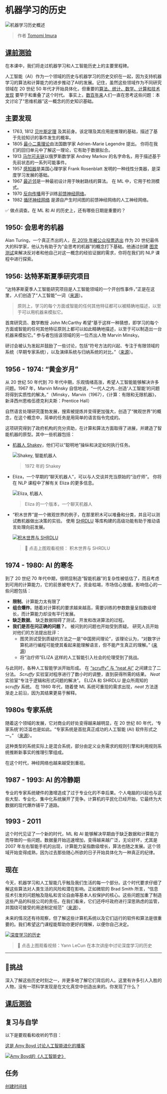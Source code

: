 # 机器学习的历史 

![机器学习历史概述](../../../sketchnotes/ml-history.png)
> 作者 [Tomomi Imura](https://www.twitter.com/girlie_mac)

## [课前测验](https://white-water-09ec41f0f.azurestaticapps.net/quiz/3?loc=zh-cn)

在本课中，我们将走过机器学习和人工智能历史上的主要里程碑。 

人工智能（AI）作为一个领域的历史与机器学习的历史交织在一起，因为支持机器学习的算法和计算能力的进步推动了AI的发展。记住，虽然这些领域作为不同研究领域在 20 世纪 50 年代才开始具体化，但重要的[算法、统计、数学、计算和技术发现](https://wikipedia.org/wiki/Timeline_of_machine_learning) 要早于和重叠了这个时代。 事实上，[数百年来](https://wikipedia.org/wiki/History_of_artificial_intelligence)人们一直在思考这些问题：本文讨论了“思维机器”这一概念的历史知识基础。 

## 主要发现

- 1763, 1812 [贝叶斯定理](https://wikipedia.org/wiki/Bayes%27_theorem) 及其前身。该定理及其应用是推理的基础，描述了基于先验知识的事件发生的概率。
- 1805 [最小二乘理论](https://wikipedia.org/wiki/Least_squares)由法国数学家 Adrien-Marie Legendre 提出。 你将在我们的回归单元中了解这一理论，它有助于数据拟合。
- 1913 [马尔可夫链](https://wikipedia.org/wiki/Markov_chain)以俄罗斯数学家 Andrey Markov 的名字命名，用于描述基于先前状态的一系列可能事件。
- 1957 [感知器](https://wikipedia.org/wiki/Perceptron)是美国心理学家 Frank Rosenblatt 发明的一种线性分类器，是深度学习发展的基础。
- 1967 [最近邻](https://wikipedia.org/wiki/Nearest_neighbor)是一种最初设计用于映射路线的算法。 在 ML 中，它用于检测模式。
- 1970 [反向传播](https://wikipedia.org/wiki/Backpropagation)用于训练[前馈神经网络](https://wikipedia.org/wiki/Feedforward_neural_network)。
- 1982 [循环神经网络](https://wikipedia.org/wiki/Recurrent_neural_network) 是源自产生时间图的前馈神经网络的人工神经网络。

✅ 做点调查。在 ML 和 AI 的历史上，还有哪些日期是重要的？
## 1950: 会思考的机器 

Alan Turing，一个真正杰出的人，[在 2019 年被公众投票选出](https://wikipedia.org/wiki/Icons:_The_Greatest_Person_of_the_20th_Century) 作为 20 世纪最伟大的科学家，他认为有助于为“会思考的机器”的概念打下基础。他通过创建 [图灵测试](https://www.bbc.com/news/technology-18475646)来解决反对者和他自己对这一概念的经验证据的需求，你将在我们的 NLP 课程中进行探索。

## 1956: 达特茅斯夏季研究项目

“达特茅斯夏季人工智能研究项目是人工智能领域的一个开创性事件，”正是在这里，人们创造了“人工智能”一词（[来源](https://250.dartmouth.edu/highlights/artificial-intelligence-ai-coined-dartmouth)）。

> 原则上，学习的每个方面或智能的任何其他特征都可以被精确地描述，以至于可以用机器来模拟它。 

首席研究员、数学教授 John McCarthy 希望“基于这样一种猜想，即学习的每个方面或智能的任何其他特征原则上都可以如此精确地描述，以至于可以制造出一台机器来模拟它。” 参与者包括该领域的另一位杰出人物 Marvin Minsky。

研讨会被认为发起并鼓励了一些讨论，包括“符号方法的兴起、专注于有限领域的系统（早期专家系统），以及演绎系统与归纳系统的对比。”（[来源](https://wikipedia.org/wiki/Dartmouth_workshop)）。

## 1956 - 1974: “黄金岁月”

从 20 世纪 50 年代到 70 年代中期，乐观情绪高涨，希望人工智能能够解决许多问题。1967 年，Marvin Minsky 自信地说，“一代人之内...创造‘人工智能’的问题将得到实质性的解决。”（Minsky，Marvin（1967），《计算：有限和无限机器》，新泽西州恩格伍德克利夫斯：Prentice Hall）

自然语言处理研究蓬勃发展，搜索被提炼并变得更加强大，创造了“微观世界”的概念，在这个概念中，简单的任务是用简单的语言指令完成的。

这项研究得到了政府机构的充分资助，在计算和算法方面取得了进展，并建造了智能机器的原型。其中一些机器包括：

* [机器人 Shakey](https://wikipedia.org/wiki/Shakey_the_robot)，他们可以“聪明地”操纵和决定如何执行任务。

    ![Shakey, 智能机器人](../images/shakey.jpg)
    > 1972 年的 Shakey

* Eliza，一个早期的“聊天机器人”，可以与人交谈并充当原始的“治疗师”。 你将在 NLP 课程中了解有关 Eliza 的更多信息。 

    ![Eliza, 机器人](../images/eliza.png)
    > Eliza 的一个版本，一个聊天机器人 

* “积木世界”是一个微观世界的例子，在那里积木可以堆叠和分类，并且可以测试教机器做出决策的实验。 使用 [SHRDLU](https://wikipedia.org/wiki/SHRDLU) 等库构建的高级功能有助于推动语言处理向前发展。

    [![积木世界与 SHRDLU](https://img.youtube.com/vi/QAJz4YKUwqw/0.jpg)](https://www.youtube.com/watch?v=QAJz4YKUwqw "积木世界与SHRDLU")
    
    > 🎥 点击上图观看视频： 积木世界与 SHRDLU

## 1974 - 1980: AI 的寒冬

到了 20 世纪 70 年代中期，很明显制造“智能机器”的复杂性被低估了，而且考虑到可用的计算能力，它的前景被夸大了。资金枯竭，市场信心放缓。影响信心的一些问题包括：

- **限制**。计算能力太有限了
- **组合爆炸**。随着对计算机的要求越来越高，需要训练的参数数量呈指数级增长，而计算能力却没有平行发展。
- **缺乏数据**。 缺乏数据阻碍了测试、开发和改进算法的过程。 
- **我们是否在问正确的问题？**。 被问到的问题也开始受到质疑。 研究人员开始对他们的方法提出批评： 
  - 图灵测试受到质疑的方法之一是“中国房间理论”，该理论认为，“对数字计算机进行编程可能使其看起来能理解语言，但不能产生真正的理解。” ([来源](https://plato.stanford.edu/entries/chinese-room/))
  - 将“治疗师”ELIZA 这样的人工智能引入社会的伦理受到了挑战。

与此同时，各种人工智能学派开始形成。 在 [“scruffy” 与 “neat AI”](https://wikipedia.org/wiki/Neats_and_scruffies) 之间建立了二分法。 _Scruffy_ 实验室对程序进行了数小时的调整，直到获得所需的结果。 _Neat_ 实验室“专注于逻辑和形式问题的解决”。 ELIZA 和 SHRDLU 是众所周知的 _scruffy_ 系统。 在 1980 年代，随着使 ML 系统可重现的需求出现，_neat_ 方法逐渐走上前沿，因为其结果更易于解释。

## 1980s 专家系统

随着这个领域的发展，它对商业的好处变得越来越明显，在 20 世纪 80 年代，‘专家系统’的泛滥也是如此。“专家系统是首批真正成功的人工智能 (AI) 软件形式之一。” （[来源](https://wikipedia.org/wiki/Expert_system)）。

这种类型的系统实际上是混合系统，部分由定义业务需求的规则引擎和利用规则系统推断新事实的推理引擎组成。

在这个时代，神经网络也越来越受到重视。

## 1987 - 1993: AI 的冷静期

专业的专家系统硬件的激增造成了过于专业化的不幸后果。个人电脑的兴起也与这些大型、专业化、集中化系统展开了竞争。计算机的平民化已经开始，它最终为大数据的现代爆炸铺平了道路。

## 1993 - 2011

这个时代见证了一个新的时代，ML 和 AI 能够解决早期由于缺乏数据和计算能力而导致的一些问题。数据量开始迅速增加，变得越来越广泛，无论好坏，尤其是 2007 年左右智能手机的出现，计算能力呈指数级增长，算法也随之发展。这个领域开始变得成熟，因为过去那些随心所欲的日子开始具体化为一种真正的纪律。

## 现在

今天，机器学习和人工智能几乎触及我们生活的每一个部分。这个时代要求仔细了解这些算法对人类生活的风险和潜在影响。正如微软的 Brad Smith 所言，“信息技术引发的问题触及隐私和言论自由等基本人权保护的核心。这些问题加重了制造这些产品的科技公司的责任。在我们看来，它们还呼吁政府进行深思熟虑的监管，并围绕可接受的用途制定规范”（[来源](https://www.technologyreview.com/2019/12/18/102365/the-future-of-ais-impact-on-society/)）。

未来的情况还有待观察，但了解这些计算机系统以及它们运行的软件和算法是很重要的。我们希望这门课程能帮助你更好的理解，以便你自己决定。

[![深度学习的历史](https://img.youtube.com/vi/mTtDfKgLm54/0.jpg)](https://www.youtube.com/watch?v=mTtDfKgLm54 "深度学习的历史")
> 🎥 点击上图观看视频：Yann LeCun 在本次讲座中讨论深度学习的历史 

---
## 🚀挑战

深入了解这些历史时刻之一，并更多地了解它们背后的人。这里有许多引人入胜的人物，没有一项科学发现是在文化真空中创造出来的。你发现了什么？

## [课后测验](https://white-water-09ec41f0f.azurestaticapps.net/quiz/4?loc=zh-cn)

## 复习与自学

以下是要观看和收听的节目：

[这是 Amy Boyd 讨论人工智能进化的播客](http://runasradio.com/Shows/Show/739)

[![Amy Boyd的《人工智能史》](https://img.youtube.com/vi/EJt3_bFYKss/0.jpg)](https://www.youtube.com/watch?v=EJt3_bFYKss "Amy Boyd的《人工智能史》")

## 任务

[创建时间线](assignment.zh-cn.md)
